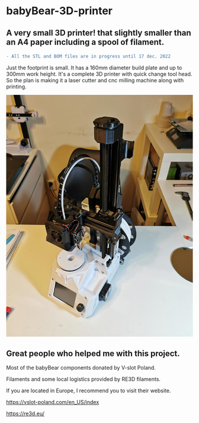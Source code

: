 # babyBear-3D-printer
## A very small 3D printer! that slightly smaller than an A4 paper including a spool of filament.
```diff
- All the STL and BOM files are in progress until 17 dec. 2022
```
Just the footprint is small. It has a 160mm diameter build plate and up to 300mm work height.
It's a complete 3D printer with quick change tool head. So the plan is making it a laser cutter and cnc milling machine along with printing.


<img src="/Media/babyBear.jpg" alt="Alt text" title="Optional title">


## Great people who helped me with this project.

Most of the babyBear components donated by V-slot Poland.

Filaments and some local logistics provided by RE3D filaments.

If you are located in Europe, I recommend you to visit their website.

https://vslot-poland.com/en_US/index

https://re3d.eu/
